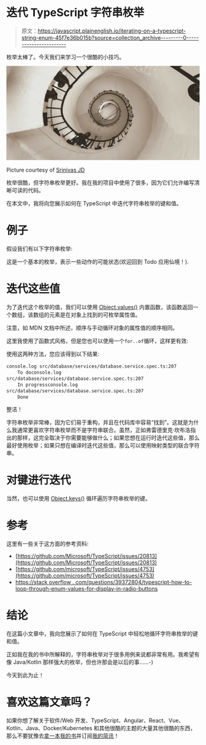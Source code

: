 # 迭代 TypeScript 字符串枚举

> 原文：<https://javascript.plainenglish.io/iterating-on-a-typescript-string-enum-45f7e36b015b?source=collection_archive---------0----------------------->

枚举太棒了。今天我们来学习一个很酷的小技巧。

![](img/f9d982f3e62320cb48fc515cdef68cb5.png)

Picture courtesy of [Srinivas JD](https://unsplash.com/@kirisrini)

枚举很酷，但字符串枚举更好。我在我的项目中使用了很多，因为它们允许编写清晰可读的代码。

在本文中，我将向您展示如何在 TypeScript 中迭代字符串枚举的键和值。

# 例子

假设我们有以下字符串枚举:

这是一个基本的枚举，表示一些动作的可能状态(欢迎回到 Todo 应用仙境！).

# 迭代这些值

为了迭代这个枚举的值，我们可以使用 [Object.values()](https://developer.mozilla.org/en-US/docs/Web/JavaScript/Reference/Global_objects/Object/values) 内置函数，该函数返回一个数组，该数组的元素是在对象上找到的可枚举属性值。

注意，如 MDN 文档中所述，顺序与手动循环对象的属性值的顺序相同。

这里我使用了函数式风格，但是您也可以使用一个`for..of`循环，这样更有效:

使用这两种方法，您应该得到以下结果:

```
console.log src/database/services/database.service.spec.ts:207
    To doconsole.log src/database/services/database.service.spec.ts:207
    In progressconsole.log src/database/services/database.service.spec.ts:207
    Done
```

整洁！

字符串枚举非常棒，因为它们易于重构，并且在代码库中容易“找到”。这就是为什么我通常更喜欢字符串枚举而不是字符串联合。虽然，正如弗雷德里克·坎布洛指出的那样，这完全取决于你需要能够做什么；如果您想在运行时迭代这些值，那么最好使用枚举；如果只想在编译时迭代这些值，那么可以使用映射类型的联合字符串。

# 对键进行迭代

当然，也可以使用 [Object.keys()](https://developer.mozilla.org/en-US/docs/Web/JavaScript/Reference/Global_Objects/Object/keys) 循环遍历字符串枚举的键。

# 参考

这里有一些关于这方面的参考资料:

*   [https://github.com/Microsoft/TypeScript/issues/20813](https://github.com/Microsoft/TypeScript/issues/20813)
*   [https://github.com/microsoft/TypeScript/issues/4753](https://github.com/microsoft/TypeScript/issues/4753)
*   [https://stack overflow . com/questions/39372804/typescript-how-to-loop-through-enum-values-for-display-in-radio-buttons](https://stackoverflow.com/questions/39372804/typescript-how-to-loop-through-enum-values-for-display-in-radio-buttons)

# 结论

在这篇小文章中，我向您展示了如何在 TypeScript 中轻松地循环字符串枚举的键和值。

正如我在我的书中所解释的，字符串枚举对于很多用例来说都非常有用。我希望有像 Java/Kotlin 那样强大的枚举，但也许那会是以后的事……-)

今天到此为止！

# 喜欢这篇文章吗？

如果你想了解关于软件/Web 开发、TypeScript、Angular、React、Vue、Kotlin、Java、Docker/Kubernetes 和其他很酷的主题的大量其他很酷的东西，那么不要犹豫去[拿一本我的书](https://www.amazon.com/Learn-TypeScript-Building-Applications-understanding-ebook/dp/B081FB89BL)并订阅[我的简讯](https://mailchi.mp/fb661753d54a/developassion-newsletter)！